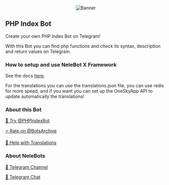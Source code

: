 <p align="center"> 
    <img src="https://telegra.ph/file/d648de0dcc66e924f4aba.jpg" alt="Banner" /> 
</p>

## PHP Index Bot

Create your own PHP Index Bot on Telegram!

With this Bot you can find php functions and check its syntax, description and return values on Telegram.

### How to setup and use NeleBot X Framework

See the docs [here](https://neleb54gold.github.io/NeleBotX/).

For the translations you can use the translations.json file, you can use redis for more speed, and if you want you can set up the OneSkyApp API to update automatically the translations!

### About this Bot

[🤖 Try @PHPIndexBot](https://t.me/PHPIndexBot)

[⭐️ Rate on @BotsArchive](https://t.me/BotsArchive/100)

[📲 Help with Translations](https://nelebots.oneskyapp.com/collaboration/translate/project/project/185104/)

### About NeleBots

[📢 Telegram Channel](https://t.me/NeleBots)

[👥 Telegram Chat](https://t.me/NeleBotsChat)
